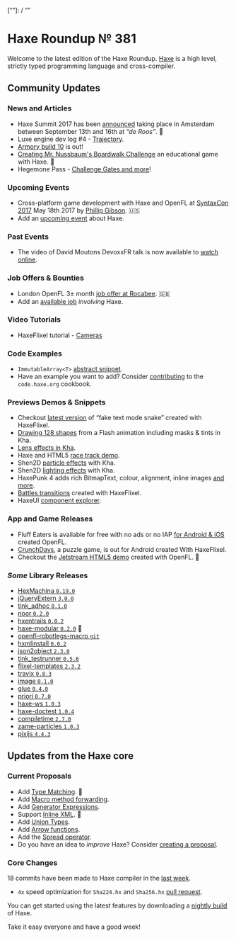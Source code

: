 [_template]: ../templates/roundup.html
[date]: / "2017-04-25 13:53:00"
[modified]: / "2017-04-25 14:06:00"
[published]: / "2017-04-25 14:30:00"
[description]: / "The latest news covering the Haxe community, featuring upcoming talks, the latest HaxeLib releases, game previews and lots more!"
[“”]: / “”

# Haxe Roundup № 381

Welcome to the latest edition of the Haxe Roundup. [Haxe](http://haxe.org/?utm_source=haxe.io) is a high level, strictly typed programming language and cross-compiler.

## Community Updates

### News and Articles

- Haxe Summit 2017 has been [announced](https://twitter.com/haxe_org/status/849702177039929344) taking place in Amsterdam between September 13th and 16th at _“de Roos”_. :tada:
- Luxe engine dev log #4 - [Trajectory](https://luxeengine.com/dev-log-4/).
- [Armory build 10](https://twitter.com/luboslenco/status/855104438163451906) is out!
- [Creating Mr. Nussbaum's Boardwalk Challenge](http://cosmindolha.com/creating-mr-nussbaums-boardwalk-challenge.html) an educational game with Haxe. :star2: 
- Hegemone Pass - [Challenge Gates and more](https://twitter.com/ingenoire/status/854415515015630848)!
	
### Upcoming Events

- Cross-platform game development with Haxe and OpenFL at [SyntaxCon 2017](https://2017.syntaxcon.com/session/cross-platform-game-development-with-haxe-and-openfl/) May 18th 2017 by [Phillip Gibson](https://2017.syntaxcon.com/features/phillip-gibson-speaker-spotlight/). :us:
- Add an [upcoming event](https://github.com/skial/haxe.io/labels/events) about Haxe.

### Past Events

- The video of David Moutons DevoxxFR talk is now available to [watch online](https://www.youtube.com/watch?v=3n3TSZLpQac).

### Job Offers & Bounties

- London OpenFL 3± month [job offer at Rocabee](https://github.com/skial/haxe.io/issues/378). :gb:
- Add an [available job](https://github.com/skial/haxe.io/labels/jobs) _involving_ Haxe.

### Video Tutorials

- HaxeFlixel tutorial - [Cameras](https://www.youtube.com/watch?v=GMUMw1ITbf4)

### Code Examples

- `ImmutableArray<T>` [abstract snippet](https://twitter.com/Jeff__Ward/status/854462042199257093).
- Have an example you want to add? Consider [contributing](https://github.com/HaxeFoundation/code-cookbook#contributing-articles) to the `code.haxe.org` cookbook.

### Previews Demos & Snippets

- Checkout [latest version](https://twitter.com/Uhfgood/status/856735016835063808) of “fake text mode snake” created with HaxeFlixel.
- [Drawing 128 shapes](https://twitter.com/JoaquinBelloD/status/856357505429114885) from a Flash animation including masks & tints in Kha.
- [Lens effects in Kha](https://twitter.com/dmitryhryppa/status/855912467049967616).
- Haxe and HTML5 [race track demo](https://twitter.com/RealyUniqueName/status/854966157958369280).
- Shen2D [particle effects](https://twitter.com/Meltingtallow/status/854443133605629952) with Kha.
- Shen2D [lighting effects](https://twitter.com/Meltingtallow/status/854596218076385280) with Kha.
- HaxePunk 4 adds rich BitmapText, colour, alignment, inline images [and more](https://twitter.com/bendmorris/status/854544378806681600).
- [Battles transitions](https://twitter.com/charlieriot/status/854371104072151040) created with HaxeFlixel.
- HaxeUI [component explorer](https://twitter.com/IanHarrigan1982/status/855165200588087296).

### App and Game Releases

- Fluff Eaters is available for free with no ads or no IAP [for Android & iOS](https://twitter.com/fluffeaters/status/855478168551129089) created OpenFL.
- [CrunchDays](https://twitter.com/TxoriCom/status/855156968406888452), a puzzle game, is out for Android created With HaxeFlixel.
- Checkout the [Jetstream HTML5 demo](https://twitter.com/francoisvn/status/854654277897379840) created with OpenFL. :star2: 

### _Some_ Library Releases

- [HexMachina `0.19.0`](https://lib.haxe.org/p/hexmachina/0.19.0)
- [jQueryExtern `3.0.0`](http://lib.haxe.org/p/jQueryExtern)
- [tink_adhoc `0.1.0`](http://lib.haxe.org/p/tink_adhoc)
- [noor `0.2.0`](http://lib.haxe.org/p/noor)
- [hxentrails `0.0.2`](http://lib.haxe.org/p/hxentrails)
- [haxe-modular `0.2.0`](http://lib.haxe.org/p/modular) :star2: 
- [openfl-robotlegs-macro `git`](https://github.com/mayakwd/openfl-robotlegs-macrobot)
- [hxmlinstall `0.0.2`](http://lib.haxe.org/p/hxmlinstall)
- [json2object `2.3.0`](http://lib.haxe.org/p/json2object)
- [tink_testrunner `0.5.6`](http://lib.haxe.org/p/tink_testrunner)
- [flixel-templates `2.3.2`](http://lib.haxe.org/p/flixel-templates)
- [travix `0.8.3`](http://lib.haxe.org/p/travix)
- [image `0.1.0`](http://lib.haxe.org/p/image)
- [glue `0.4.0`](http://lib.haxe.org/p/glue)
- [priori `0.7.0`](http://lib.haxe.org/p/priori)
- [haxe-ws `1.0.3`](http://lib.haxe.org/p/haxe-ws)
- [haxe-doctest `1.0.4`](http://lib.haxe.org/p/haxe-doctest)
- [compiletime `2.7.0`](http://lib.haxe.org/p/compiletime)
- [zame-particles `1.0.3`](http://lib.haxe.org/p/zame-particles)
- [pixijs `4.4.3`](http://lib.haxe.org/p/pixijs)

## Updates from the Haxe core

### Current Proposals

- Add [Type Matching](https://github.com/HaxeFoundation/haxe-evolution/pull/20). :star2:
- Add [Macro method forwarding](https://github.com/HaxeFoundation/haxe-evolution/pull/18).
- Add [Generator Expressions](https://github.com/HaxeFoundation/haxe-evolution/pull/15).
- Support [Inline XML](https://github.com/HaxeFoundation/haxe-evolution/pull/12). :star2:
- Add [Union Types](https://github.com/HaxeFoundation/haxe-evolution/pull/11).
- Add [Arrow functions](https://github.com/HaxeFoundation/haxe-evolution/pull/8).
- Add the [Spread operator](https://github.com/HaxeFoundation/haxe-evolution/pull/7).
- Do you have an idea to _improve_ Haxe? Consider [creating a proposal].

### Core Changes

18 commits have been made to Haxe compiler in the [last week].

- `4x` speed optimization for `Sha224.hx` and `Sha256.hx` [pull request](https://github.com/HaxeFoundation/haxe/pull/6188).

You can get started using the latest features by downloading a [nightly build] of Haxe.

Take it easy everyone and have a good week!

[last week]: https://github.com/issues?utf8=%E2%9C%93&q=closed%3A2017-04-18..2017-04-25+org%3Ahaxefoundation+is%3Aclosed+
[nightly build]: http://build.haxe.org
[creating a proposal]: https://github.com/HaxeFoundation/haxe-evolution
